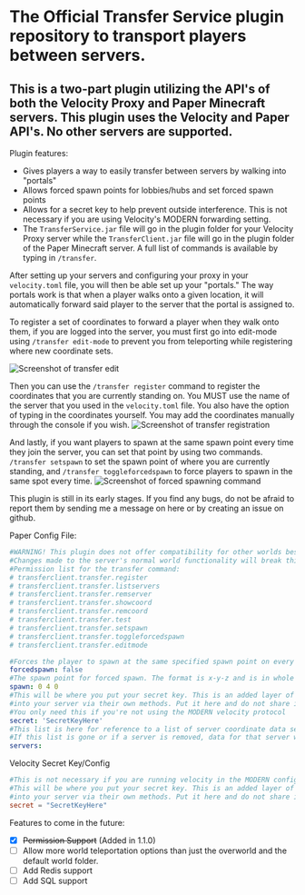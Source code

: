 # The Official Transfer Service plugin repository to transport players between servers.
## This is a two-part plugin utilizing the API's of both the Velocity Proxy and Paper Minecraft servers. This plugin uses the Velocity and Paper API's. No other servers are supported.

Plugin features:
- Gives players a way to easily transfer between servers by walking into "portals"
- Allows forced spawn points for lobbies/hubs and set forced spawn points
- Allows for a secret key to help prevent outside interference. This is not necessary if you are using Velocity's MODERN forwarding setting.
- The `TransferService.jar` file will go in the plugin folder for your Velocity Proxy server while the `TransferClient.jar` file will go in the plugin folder of the Paper Minecraft server. A full list of commands is available by typing in `/transfer`.

After setting up your servers and configuring your proxy in your `velocity.toml` file, you will then be able set up your "portals." The way portals work is that when a player walks onto a given location, it will automatically forward said player to the server that the portal is assigned to.

To register a set of coordinates to forward a player when they walk onto them, if you are logged into the server, you must first go into edit-mode using `/transfer edit-mode` to prevent you from teleporting while registering where new coordinate sets.

![Screenshot of transfer edit](https://i.imgur.com/UdDeaaa.png)

Then you can use the `/transfer register` command to register the coordinates that you are currently standing on. You MUST use the name of the server that you used in the `velocity.toml` file. You also have the option of typing in the coordinates yourself. You may add the coordinates manually through the console if you wish.
![Screenshot of transfer registration](https://i.imgur.com/OHEvqWm.png)

And lastly, if you want players to spawn at the same spawn point every time they join the server, you can set that point by using two commands. `/transfer setspawn` to set the spawn point of where you are currently standing, and `/transfer toggleforcedspawn` to force players to spawn in the same spot every time.
![Screenshot of forced spawning command](https://i.imgur.com/OgcuxBF.png)

This plugin is still in its early stages. If you find any bugs, do not be afraid to report them by sending me a message on here or by creating an issue on github.

Paper Config File:
```yaml
#WARNING! This plugin does not offer compatibility for other worlds besides the normal vanilla overworld!
#Changes made to the server's normal world functionality will break this plugin! Compatibility will be coming in the future
#Permission list for the transfer command:
# transferclient.transfer.register
# transferclient.transfer.listservers
# transferclient.transfer.remserver
# transferclient.transfer.showcoord
# transferclient.transfer.remcoord
# transferclient.transfer.test
# transferclient.transfer.setspawn
# transferclient.transfer.toggleforcedspawn
# transferclient.transfer.editmode

#Forces the player to spawn at the same specified spawn point on every login.
forcedspawn: false
#The spawn point for forced spawn. The format is x-y-z and is in whole numbers
spawn: 0 4 0
#This will be where you put your secret key. This is an added layer of security in order to prevent others from logging
#into your server via their own methods. Put it here and do not share it with others. You can make it whatever you want.
#You only need this if you're not using the MODERN velocity protocol
secret: 'SecretKeyHere'
#This list is here for reference to a list of server coordinate data sets.
#If this list is gone or if a server is removed, data for that server will not be loaded and the data may be removed.
servers:
```

Velocity Secret Key/Config
```toml
#This is not necessary if you are running velocity in the MODERN configuration.
#This will be where you put your secret key. This is an added layer of security in order to prevent others from logging
#into your server via their own methods. Put it here and do not share it with others. You can make it whatever you want., but it is recommended you use a random password generator.
secret = "SecretKeyHere"
```

Features to come in the future:
- [x] ~~Permission Support~~ (Added in 1.1.0)
- [ ] Allow more world teleportation options than just the overworld and the default world folder.
- [ ] Add Redis support
- [ ] Add SQL support
